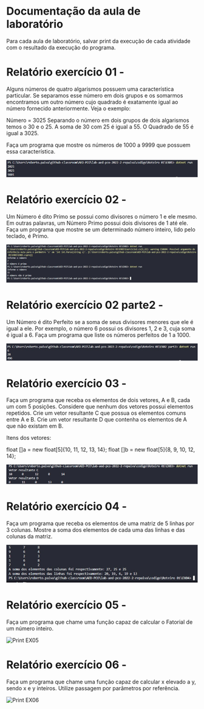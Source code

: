 # Documentação da aula de laboratório

Para cada aula de laboratório, salvar print da execução de cada atividade com o resultado da execução do programa.

# Relatório exercício 01 - 

Alguns números de quatro algarismos possuem uma característica particular. Se separamos esse número em dois grupos e os somarmos encontramos um outro número cujo quadrado é exatamente igual ao número fornecido anteriormente. Veja o exemplo:
 
Número = 3025 
Separando o número em dois grupos de dois algarismos temos o 30 e o 25. 
A soma de 30 com 25 é igual a 55.
O Quadrado de 55 é igual a 3025.
 
Faça um programa que mostre os números de 1000 a 9999 que possuem essa característica.

![Print EX01](imgs/Ex01.jpeg)

# Relatório exercício 02 - 

Um Número é dito Primo se possui como divisores o número 1 e ele mesmo. Em outras palavras, um Número Primo possui dois divisores de 1 até ele.
Faça um programa que mostre se um determinado número inteiro, lido pelo teclado, é Primo.

![Print EX02](imgs/Ex02.jpeg)

# Relatório exercício 02 parte2 - 

Um Número é dito Perfeito se a soma de seus divisores menores que ele é igual a ele. Por exemplo, o número 6 possui os  divisores 1, 2 e 3, cuja soma é igual a 6.
Faça um programa que liste os números perfeitos de 1 a 1000.

![Print EX02 part2](imgs/Ex02part2.jpeg)

# Relatório exercício 03 - 

Faça um programa que receba os elementos de dois vetores, A e B, cada um com 5 posições. 
Considere que nenhum dos vetores possui elementos repetidos.
Crie um vetor resultante C que possua os elementos comuns entre A e B.
Crie um vetor resultante D que contenha os elementos de A que não existam em B.

Itens dos vetores:

float []a = new float[5]{10, 11, 12, 13, 14};
float []b = new float[5]{8, 9, 10, 12, 14};

![Print EX03](imgs/Ex03.jpeg)

# Relatório exercício 04 - 

Faça um programa que receba os elementos de uma matriz de 5 linhas por 3 colunas. 
Mostre a soma dos elementos de cada uma das linhas e das colunas da matriz.

![Print EX04](imgs/EX04.jpeg)

# Relatório exercício 05 - 

Faça um programa que chame uma função capaz de calcular o Fatorial de um número inteiro.

![Print EX05](imgs/)

# Relatório exercício 06 - 

Faça um programa que chame uma função capaz de calcular x elevado a y, sendo x e y inteiros. 
Utilize passagem por parâmetros por referência.

![Print EX06](img/)